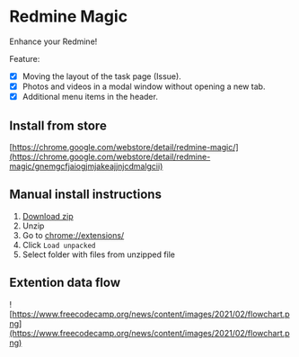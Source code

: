 # Redmine Magic

Enhance your Redmine!

Feature:

- [x] Moving the layout of the task page (Issue).   
- [x] Photos and videos in a modal window without opening a new tab.   
- [x] Additional menu items in the header.   

## Install from store

[https://chrome.google.com/webstore/detail/redmine-magic/](https://chrome.google.com/webstore/detail/redmine-magic/gnemgcfjaiogjmjakeajjnjcdmalgcii)

## Manual install instructions

1. [Download zip](https://github.com/wnetking/redmine-extends/raw/master/magic.zip)
2. Unzip
3. Go to [chrome://extensions/](chrome://extensions/)
4. Click `Load unpacked`
5. Select folder with files from unzipped file


## Extention data flow

![https://www.freecodecamp.org/news/content/images/2021/02/flowchart.png](https://www.freecodecamp.org/news/content/images/2021/02/flowchart.png)
